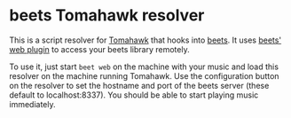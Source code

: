 beets Tomahawk resolver
=======================

This is a script resolver for [Tomahawk][tomahawk player] that hooks into
[beets][beets music manager]. It uses [beets' web plugin][] to access your
beets library remotely.

To use it, just start ``beet web`` on the machine with your music and load this
resolver on the machine running Tomahawk. Use the configuration button on the
resolver to set the hostname and port of the beets server (these default to
localhost:8337). You should be able to start playing music immediately.

[beets' web plugin]: http://beets.readthedocs.org/en/latest/plugins/web.html
[beets music manager]: http://beets.radbox.org/
[tomahawk player]: http://tomahawk-player.org/
